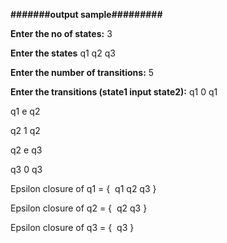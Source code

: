 **#######output sample#########**

**Enter the no of states:** 3

**Enter the states**
q1
q2
q3

**Enter the number of transitions:** 5    

**Enter the transitions (state1 input state2):**
q1   0   q1

q1   e   q2

q2   1   q2

q2   e   q3

q3   0   q3

Epsilon closure of q1 = {  q1 q2 q3 }

Epsilon closure of q2 = {  q2 q3 } 

Epsilon closure of q3 = {  q3 }
